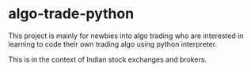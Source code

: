 # algo-trade-python

This project is mainly for newbies into algo trading who are interested in learning to code their own trading algo using python interpreter.

This is in the context of Indian stock exchanges and brokers.

